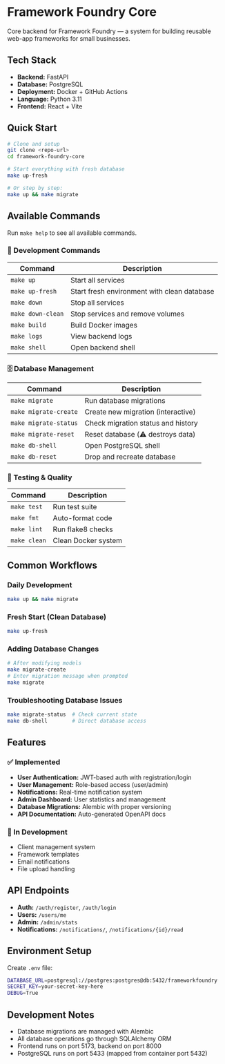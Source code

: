 # Framework Foundry Core

Core backend for Framework Foundry — a system for building reusable web-app frameworks for small businesses.

## Tech Stack
- **Backend:** FastAPI  
- **Database:** PostgreSQL  
- **Deployment:** Docker + GitHub Actions  
- **Language:** Python 3.11
- **Frontend:** React + Vite

## Quick Start

```bash
# Clone and setup
git clone <repo-url>
cd framework-foundry-core

# Start everything with fresh database
make up-fresh

# Or step by step:
make up && make migrate
```

## Available Commands

Run `make help` to see all available commands.

### 🚀 Development Commands

| Command | Description |
|---------|-------------|
| `make up` | Start all services |
| `make up-fresh` | Start fresh environment with clean database |
| `make down` | Stop all services |
| `make down-clean` | Stop services and remove volumes |
| `make build` | Build Docker images |
| `make logs` | View backend logs |
| `make shell` | Open backend shell |

### 🗄️ Database Management

| Command | Description |
|---------|-------------|
| `make migrate` | Run database migrations |
| `make migrate-create` | Create new migration (interactive) |
| `make migrate-status` | Check migration status and history |
| `make migrate-reset` | Reset database (⚠️ destroys data) |
| `make db-shell` | Open PostgreSQL shell |
| `make db-reset` | Drop and recreate database |

### 🧪 Testing & Quality

| Command | Description |
|---------|-------------|
| `make test` | Run test suite |
| `make fmt` | Auto-format code |
| `make lint` | Run flake8 checks |
| `make clean` | Clean Docker system |

## Common Workflows

### Daily Development
```bash
make up && make migrate
```

### Fresh Start (Clean Database)
```bash
make up-fresh
```

### Adding Database Changes
```bash
# After modifying models
make migrate-create
# Enter migration message when prompted
make migrate
```

### Troubleshooting Database Issues
```bash
make migrate-status  # Check current state
make db-shell        # Direct database access
```

## Features

### ✅ Implemented
- **User Authentication:** JWT-based auth with registration/login
- **User Management:** Role-based access (user/admin)
- **Notifications:** Real-time notification system
- **Admin Dashboard:** User statistics and management
- **Database Migrations:** Alembic with proper versioning
- **API Documentation:** Auto-generated OpenAPI docs

### 🔄 In Development
- Client management system
- Framework templates
- Email notifications
- File upload handling

## API Endpoints

- **Auth:** `/auth/register`, `/auth/login`
- **Users:** `/users/me`
- **Admin:** `/admin/stats`
- **Notifications:** `/notifications/`, `/notifications/{id}/read`

## Environment Setup

Create `.env` file:
```bash
DATABASE_URL=postgresql://postgres:postgres@db:5432/frameworkfoundry
SECRET_KEY=your-secret-key-here
DEBUG=True
```

## Development Notes

- Database migrations are managed with Alembic
- All database operations go through SQLAlchemy ORM
- Frontend runs on port 5173, backend on port 8000
- PostgreSQL runs on port 5433 (mapped from container port 5432)

